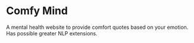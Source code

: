 # Comfy Mind

A mental health website to provide comfort quotes based on your emotion. Has possible greater NLP extensions.
